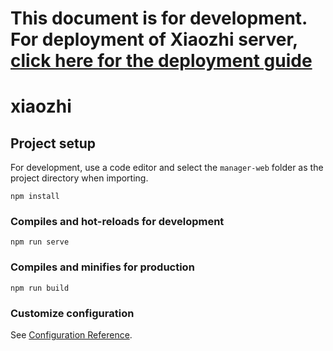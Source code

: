 # This document is for development. For deployment of Xiaozhi server, [click here for the deployment guide](../../README.md#deployment-documentation)

# xiaozhi

## Project setup

For development, use a code editor and select the `manager-web` folder as the project directory when importing.

```
npm install
```

### Compiles and hot-reloads for development

```
npm run serve
```

### Compiles and minifies for production

```
npm run build
```

### Customize configuration

See [Configuration Reference](https://cli.vuejs.org/config/).
